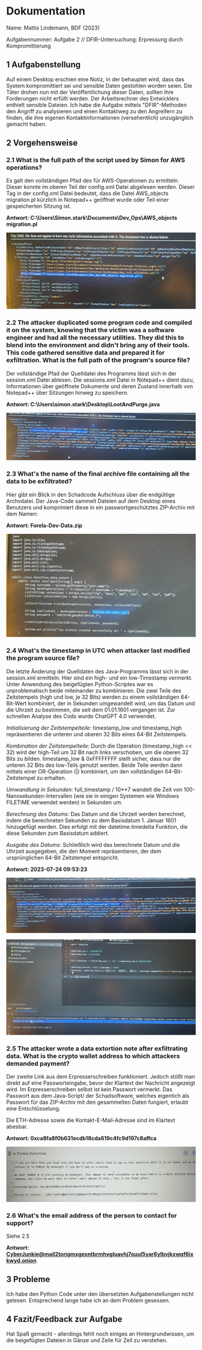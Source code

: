 # Dokumentation 
Name: Mattis Lindemann, BDF (2023)

Aufgabennummer: Aufgabe 2 // DFIR-Untersuchung: Erpressung durch Kompromittierung 


## 1 Aufgabenstellung

Auf einem Desktop erschien eine Notiz, in der behauptet wird, dass das System kompromittiert sei und sensible Daten gestohlen worden seien. Die Täter drohen nun mit der Veröffentlichung dieser Daten, sollten ihre Forderungen nicht erfüllt werden. Der Arbeitsrechner des Entwicklers enthielt sensible Dateien. Ich habe die Aufgabe mittels "DFIR"-Methoden den Angriff zu analysieren und einen Kontaktweg zu den Angreifern zu finden, die ihre eigenen Kontaktinformationen (versehentlich) unzugänglich gemacht haben.


## 2 Vorgehensweise
### 2.1 What is the full path of the script used by Simon for AWS operations?
Es galt den vollständigen Pfad des für AWS-Operationen zu ermitteln. Dieser konnte im oberen Teil der config.xml Datei abgelesen werden. Dieser Tag in der config.xml Datei bedeutet, dass die Datei AWS_objects migration.pl kürzlich in Notepad++ geöffnet wurde oder Teil einer gespeicherten Sitzung ist.

**Antwort: C:\Users\Simon.stark\Documents\Dev_Ops\AWS_objects migration.pl**

![Foto AWS_objects](https://raw.githubusercontent.com/malin013/htb/main/IMG_5953.JPEG)

### 2.2 The attacker duplicated some program code and compiled it on the system, knowing that the victim was a software engineer and had all the necessary utilities. They did this to blend into the environment and didn't bring any of their tools. This code gathered sensitive data and prepared it for exfiltration. What is the full path of the program's source file?
Der vollständige Pfad der Quelldatei des Programms lässt sich in der session.xml Datei ablesen. Die sessions.xml Datei in Notepad++ dient dazu, Informationen über geöffnete Dokumente und deren Zustand innerhalb von Notepad++ über Sitzungen hinweg zu speichern.

**Antwort: C:\Users\simon.stark\Desktop\LootAndPurge.java**

![Foto Java Script LootAndPurge.java](https://raw.githubusercontent.com/malin013/htb/main/IMG_5951.JPEG)

### 2.3 What's the name of the final archive file containing all the data to be exfiltrated?
Hier gibt ein Blick in den Schadcode Aufschluss über die endgültige Archvdatei. Der Java-Code sammelt Dateien auf dem Desktop eines Benutzers und komprimiert diese in ein passwortgeschütztes ZIP-Archiv mit dem Namen:

**Antwort: Forela-Dev-Data.zip**

![Foto ZIP-Datei](https://raw.githubusercontent.com/malin013/htb/main/IMG_5954.JPEG)

### 2.4 What's the timestamp in UTC when attacker last modified the program source file?
Die letzte Änderung der Quelldaten des Java-Programms lässt sich in der session.xml ermitteln. Hier sind ein high- und ein low-Timestamp vermerkt. Unter Anwendung des beigefügten Python-Scriptes war es unproblematisch beide miteinander zu kombinieren. Die zwei Teile des Zeitstempels (high und low, je 32 Bits) werden zu einem vollständigen 64-Bit-Wert kombiniert, der in Sekunden umgewandelt wird, um das Datum und die Uhrzeit zu bestimmen, die seit dem 01.01.1601 vergangen ist. Zur schnellen Analyse des Cods wurde ChatGPT 4.0 verwendet. 

*Initialisierung der Zeitstempelteile:* timestamp_low und timestamp_high repräsentieren die unteren und oberen 32 Bits eines 64-Bit Zeitstempels.

*Kombination der Zeitstempelteile:* Durch die Operation (timestamp_high << 32) wird der high-Teil um 32 Bit nach links verschoben, um die oberen 32 Bits zu bilden. timestamp_low & 0xFFFFFFFF stellt sicher, dass nur die unteren 32 Bits des low-Teils genutzt werden. Beide Teile werden dann mittels einer OR-Operation (|) kombiniert, um den vollständigen 64-Bit-Zeitstempel zu erhalten.

*Umwandlung in Sekunden:* full_timestamp / 10**7 wandelt die Zeit von 100-Nanosekunden-Intervallen (wie sie in einigen Systemen wie Windows FILETIME verwendet werden) in Sekunden um.

*Berechnung des Datums:* Das Datum und die Uhrzeit werden berechnet, indem die berechneten Sekunden zu dem Basisdatum 1. Januar 1601 hinzugefügt werden. Dies erfolgt mit der datetime.timedelta Funktion, die diese Sekunden zum Basisdatum addiert.

*Ausgabe des Datums:* Schließlich wird das berechnete Datum und die Uhrzeit ausgegeben, die den Moment repräsentieren, der dem ursprünglichen 64-Bit Zeitstempel entspricht.

**Antwort: 2023-07-24 09:53:23**

![Foto Timestamp](https://raw.githubusercontent.com/malin013/htb/main/IMG_5952.JPEG)

![Foto Ergebnis](https://raw.githubusercontent.com/malin013/htb/main/IMG_5955.JPEG)

### 2.5 The attacker wrote a data extortion note after exfiltrating data. What is the crypto wallet address to which attackers demanded payment?
Der zweite Link aus dem Erpresserschreiben funktioniert. Jedoch stößt man direkt auf eine Passworteingabe, bevor der Klartext der Nachricht angezeigt wird. Im Erpresserschreiben selbst ist kein Passwort vermerkt. Das Passwort aus dem Java-Script/ der Schadsoftware, welches eigentich als Passwort für das ZIP-Archiv mit den gesammelten Daten fungiert, erlaubt eine Entschlüsselung. 

Die ETH-Adresse sowie die Kontakt-E-Mail-Adresse sind im Klartext abesbar.

**Antwort: 0xca8fa8f0b631ecdb18cda619c4fc9d197c8affca**

![Erpresserschreiben](https://raw.githubusercontent.com/malin013/htb/main/IMG_5956.JPEG)

### 2.6 What's the email address of the person to contact for support?
Siehe 2.5

**Antwort: CyberJunkie@mail2torjgmxgexntbrmhvgluavhj7ouul5yar6ylbvjkxwqf6ixkwyd.onion**


## 3 Probleme
Ich habe den Python Code unter den übersetzten Aufgabenstellungen nicht gelesen. Entsprechend lange habe ich an dem Problem gesessen. 

## 4 Fazit/Feedback zur Aufgabe

Hat Spaß gemacht - allerdings fehlt noch einiges an Hintergrundwissen, um die beigefügten Dateien in Gänze und Zeile für Zeil zu verstehen. 
